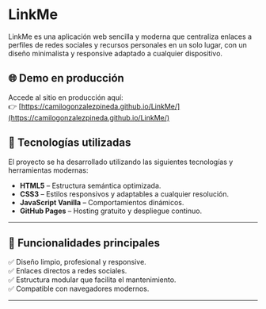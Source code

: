 # LinkMe

LinkMe es una aplicación web sencilla y moderna que centraliza enlaces a perfiles de redes sociales y recursos personales en un solo lugar, con un diseño minimalista y responsive adaptado a cualquier dispositivo.

## 🌐 Demo en producción

Accede al sitio en producción aquí:  
👉 [https://camilogonzalezpineda.github.io/LinkMe/](https://camilogonzalezpineda.github.io/LinkMe/)


## 🚀 Tecnologías utilizadas 

El proyecto se ha desarrollado utilizando las siguientes tecnologías y herramientas modernas:

- **HTML5** – Estructura semántica optimizada.
- **CSS3** – Estilos responsivos y adaptables a cualquier resolución.
- **JavaScript Vanilla** – Comportamientos dinámicos. 
- **GitHub Pages** – Hosting gratuito y despliegue continuo.

---

## 🎯 Funcionalidades principales

✅ Diseño limpio, profesional y responsive.  
✅ Enlaces directos a redes sociales.  
✅ Estructura modular que facilita el mantenimiento.  
✅ Compatible con navegadores modernos.  

---

